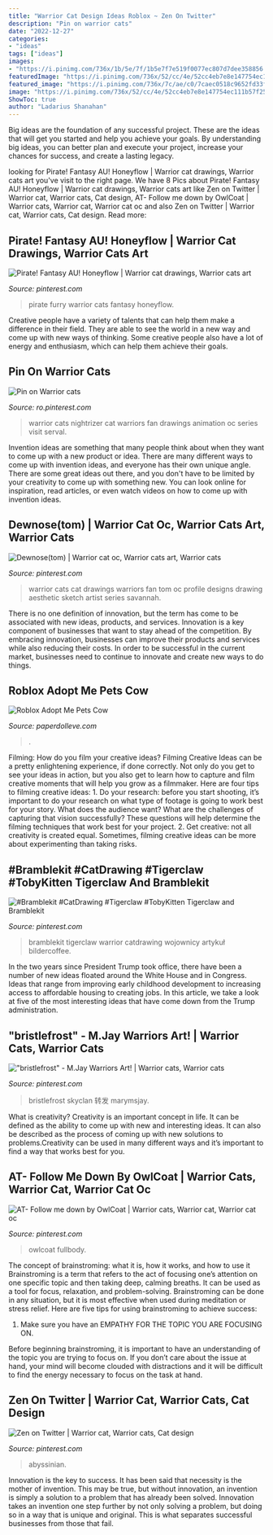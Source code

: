 ```yaml
---
title: "Warrior Cat Design Ideas Roblox ~ Zen On Twitter"
description: "Pin on warrior cats"
date: "2022-12-27"
categories:
- "ideas"
tags: ["ideas"]
images:
- "https://i.pinimg.com/736x/1b/5e/7f/1b5e7f7e519f0077ec807d7dee358856.jpg"
featuredImage: "https://i.pinimg.com/736x/52/cc/4e/52cc4eb7e8e147754ec111b57f25699d.jpg"
featured_image: "https://i.pinimg.com/736x/7c/ae/c0/7caec0518c9652fd33fa21a67477b582.jpg"
image: "https://i.pinimg.com/736x/52/cc/4e/52cc4eb7e8e147754ec111b57f25699d.jpg"
ShowToc: true
author: "Ladarius Shanahan"
---
```



Big ideas are the foundation of any successful project. These are the ideas that will get you started and help you achieve your goals. By understanding big ideas, you can better plan and execute your project, increase your chances for success, and create a lasting legacy.

	

		
looking for Pirate! Fantasy AU! Honeyflow | Warrior cat drawings, Warrior cats art you've visit to the right page. We have 8 Pics about Pirate! Fantasy AU! Honeyflow | Warrior cat drawings, Warrior cats art like Zen on Twitter | Warrior cat, Warrior cats, Cat design, AT- Follow me down by OwlCoat | Warrior cats, Warrior cat, Warrior cat oc and also Zen on Twitter | Warrior cat, Warrior cats, Cat design. Read more:
		
    
## Pirate! Fantasy AU! Honeyflow | Warrior Cat Drawings, Warrior Cats Art

<img loading=lazy src="https://i.pinimg.com/736x/1b/5e/7f/1b5e7f7e519f0077ec807d7dee358856.jpg" onerror="this.onerror=null;this.src='https://tse1.mm.bing.net/th?id=OIP.ulLZD9PsBFNGY82iqtl8vwHaJ3&amp;pid=15.1';" alt="Pirate! Fantasy AU! Honeyflow | Warrior cat drawings, Warrior cats art">

_Source: pinterest.com_

>pirate furry warrior cats fantasy honeyflow. 

	

Creative people have a variety of talents that can help them make a difference in their field. They are able to see the world in a new way and come up with new ways of thinking. Some creative people also have a lot of energy and enthusiasm, which can help them achieve their goals.

    
## Pin On Warrior Cats

<img loading=lazy src="https://i.pinimg.com/736x/56/c6/21/56c62181a6a55a60938c271ce3c5d250.jpg" onerror="this.onerror=null;this.src='https://tse4.mm.bing.net/th?id=OIP.QJ7ZRVX_1ldbffJNbdLsTQHaEX&amp;pid=15.1';" alt="Pin on Warrior cats">

_Source: ro.pinterest.com_

>warrior cats nightrizer cat warriors fan drawings animation oc series visit serval. 

	

Invention ideas are something that many people think about when they want to come up with a new product or idea. There are many different ways to come up with invention ideas, and everyone has their own unique angle. There are some great ideas out there, and you don't have to be limited by your creativity to come up with something new. You can look online for inspiration, read articles, or even watch videos on how to come up with invention ideas.

    
## Dewnose(tom) | Warrior Cat Oc, Warrior Cats Art, Warrior Cats

<img loading=lazy src="https://i.pinimg.com/736x/31/26/dd/3126ddca4b43adec6079b0d9797f44de.jpg" onerror="this.onerror=null;this.src='https://tse3.mm.bing.net/th?id=OIP.vgF8bGZxJ7EIDZ5zfSQWcgHaMS&amp;pid=15.1';" alt="Dewnose(tom) | Warrior cat oc, Warrior cats art, Warrior cats">

_Source: pinterest.com_

>warrior cats cat drawings warriors fan tom oc profile designs drawing aesthetic sketch artist series savannah. 

	

There is no one definition of innovation, but the term has come to be associated with new ideas, products, and services. Innovation is a key component of businesses that want to stay ahead of the competition. By embracing innovation, businesses can improve their products and services while also reducing their costs. In order to be successful in the current market, businesses need to continue to innovate and create new ways to do things.

    
## Roblox Adopt Me Pets Cow

<img loading=lazy src="https://i.pinimg.com/736x/89/91/fb/8991fbff65bb545aec3cc60e26ccaa5f.jpg" onerror="this.onerror=null;this.src='https://tse1.mm.bing.net/th?id=OIP.3MADWKEbt3D_07E7EgIpUwHaHO&amp;pid=15.1';" alt="Roblox Adopt Me Pets Cow">

_Source: paperdolleve.com_

>. 

	

Filming: How do you film your creative ideas?
Filming Creative Ideas can be a pretty enlightening experience, if done correctly. Not only do you get to see your ideas in action, but you also get to learn how to capture and film creative moments that will help you grow as a filmmaker. Here are four tips to filming creative ideas: 1. Do your research: before you start shooting, it’s important to do your research on what type of footage is going to work best for your story. What does the audience want? What are the challenges of capturing that vision successfully? These questions will help determine the filming techniques that work best for your project. 2. Get creative: not all creativity is created equal. Sometimes, filming creative ideas can be more about experimenting than taking risks.

    
## #Bramblekit #CatDrawing #Tigerclaw #TobyKitten Tigerclaw And Bramblekit

<img loading=lazy src="https://i.pinimg.com/736x/7c/ae/c0/7caec0518c9652fd33fa21a67477b582.jpg" onerror="this.onerror=null;this.src='https://tse2.mm.bing.net/th?id=OIP.hcfUfW16DctDM1a2DJ_DBgHaKD&amp;pid=15.1';" alt="#Bramblekit #CatDrawing #Tigerclaw #TobyKitten Tigerclaw and Bramblekit">

_Source: pinterest.com_

>bramblekit tigerclaw warrior catdrawing wojownicy artykuł bildercoffee. 

	

In the two years since President Trump took office, there have been a number of new ideas floated around the White House and in Congress. Ideas that range from improving early childhood development to increasing access to affordable housing to creating jobs. In this article, we take a look at five of the most interesting ideas that have come down from the Trump administration.

    
## &quot;bristlefrost&quot; - M.Jay Warriors Art! | Warrior Cats, Warrior Cats

<img loading=lazy src="https://i.pinimg.com/736x/52/cc/4e/52cc4eb7e8e147754ec111b57f25699d.jpg" onerror="this.onerror=null;this.src='https://tse4.mm.bing.net/th?id=OIP.zaCilRcXkwOMZgvhXKaJwAHaE8&amp;pid=15.1';" alt="&quot;bristlefrost&quot; - M.Jay Warriors Art! | Warrior cats, Warrior cats">

_Source: pinterest.com_

>bristlefrost skyclan 转发 marymsjay. 

	

What is creativity?
Creativity is an important concept in life. It can be defined as the ability to come up with new and interesting ideas. It can also be described as the process of coming up with new solutions to problems.Creativity can be used in many different ways and it’s important to find a way that works best for you.

    
## AT- Follow Me Down By OwlCoat | Warrior Cats, Warrior Cat, Warrior Cat Oc

<img loading=lazy src="https://i.pinimg.com/originals/38/80/27/3880271711024ff2d80e6c4f3fbb49d9.jpg" onerror="this.onerror=null;this.src='https://tse4.mm.bing.net/th?id=OIP.D9wkBstByi6iTErT5LR-gwHaE-&amp;pid=15.1';" alt="AT- Follow me down by OwlCoat | Warrior cats, Warrior cat, Warrior cat oc">

_Source: pinterest.com_

>owlcoat fullbody. 

	

The concept of brainstroming: what it is, how it works, and how to use it
Brainstroming is a term that refers to the act of focusing one’s attention on one specific topic and then taking deep, calming breaths. It can be used as a tool for focus, relaxation, and problem-solving. Brainstroming can be done in any situation, but it is most effective when used during meditation or stress relief. Here are five tips for using brainstroming to achieve success:
1. Make sure you have an EMPATHY FOR THE TOPIC YOU ARE FOCUSING ON.

Before beginning brainstroming, it is important to have an understanding of the topic you are trying to focus on. If you don’t care about the issue at hand, your mind will become clouded with distractions and it will be difficult to find the energy necessary to focus on the task at hand.

    
## Zen On Twitter | Warrior Cat, Warrior Cats, Cat Design

<img loading=lazy src="https://i.pinimg.com/736x/e1/de/54/e1de548f95a14ef59e2b58b7eee9e144.jpg" onerror="this.onerror=null;this.src='https://tse4.mm.bing.net/th?id=OIP.Tc1E0g4fxBeDZXFkAW5UsQHaIO&amp;pid=15.1';" alt="Zen on Twitter | Warrior cat, Warrior cats, Cat design">

_Source: pinterest.com_

>abyssinian. 

	

Innovation is the key to success. It has been said that necessity is the mother of invention. This may be true, but without innovation, an invention is simply a solution to a problem that has already been solved. Innovation takes an invention one step further by not only solving a problem, but doing so in a way that is unique and original. This is what separates successful businesses from those that fail.

